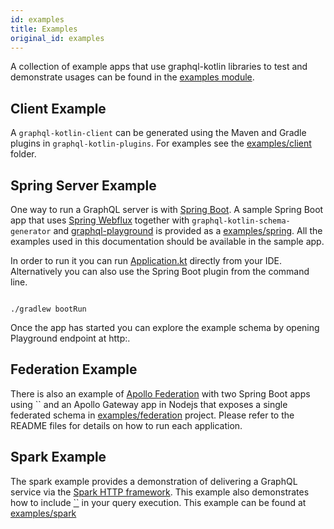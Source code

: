 ```yaml
---
id: examples
title: Examples
original_id: examples
---
```

A collection of example apps that use graphql-kotlin libraries to test and demonstrate usages can be found in the [examples module](https://github.com/ExpediaGroup/graphql-kotlin/tree/3.x.x/examples).

## Client Example

A `graphql-kotlin-client` can be generated using the Maven and Gradle plugins in `graphql-kotlin-plugins`. For examples see the [examples/client](https://github.com/ExpediaGroup/graphql-kotlin/tree/3.x.x/examples/client) folder.

## Spring Server Example

One way to run a GraphQL server is with [Spring Boot](https://github.com/spring-projects/spring-boot). A sample Spring
Boot app that uses [Spring
Webflux](https://docs.spring.io/spring/docs/current/spring-framework-reference/web-reactive.html) together with
`graphql-kotlin-schema-generator` and [graphql-playground](https://github.com/prisma/graphql-playground) is provided as
a [examples/spring](https://github.com/ExpediaGroup/graphql-kotlin/tree/3.x.x/examples/spring). All the examples used
in this documentation should be available in the sample app.

In order to run it you can run
[Application.kt](https://github.com/ExpediaGroup/graphql-kotlin/blob/3.x.x/examples/spring/src/main/kotlin/com/expediagroup/graphql/examples/Application.kt)
directly from your IDE. Alternatively you can also use the Spring Boot plugin from the command line.

```shell script

./gradlew bootRun

```

Once the app has started you can explore the example schema by opening Playground endpoint at
http:.

## Federation Example

There is also an example of [Apollo Federation](https://www.apollographql.com/docs/apollo-server/federation/introduction/) with two Spring Boot apps using `` and an Apollo Gateway app in Nodejs that exposes a single federated schema in [examples/federation](https://github.com/ExpediaGroup/graphql-kotlin/tree/3.x.x/examples/federation)
project. Please refer to the README files for details on how to run each application.

## Spark Example

The spark example provides a demonstration of delivering a GraphQL service via the [Spark HTTP framework](http://sparkjava.com/). This example also demonstrates how to include [``](https://github.com/graphql-java/java-dataloader) in your query execution. This example can be found at [examples/spark](https://github.com/ExpediaGroup/graphql-kotlin/tree/3.x.x/examples/spark)
